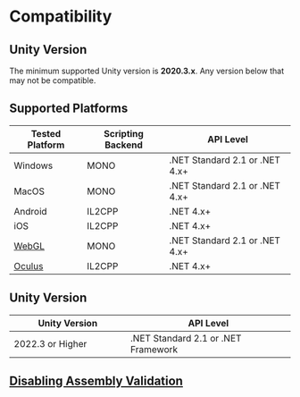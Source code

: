 # Compatibility

## Unity Version[​](https://docs.inworld.ai/docs/tutorial-integrations/Unity/compatibility/#unity-version) <a href="#unity-version" id="unity-version"></a>

The minimum supported Unity version is **2020.3.x**. Any version below that may not be compatible.

## Supported Platform[​](https://docs.inworld.ai/docs/tutorial-integrations/Unity/get-started/compatibility#platform)s <a href="#platform" id="platform"></a>

| Tested Platform                                                 | Scripting Backend | API Level                      |
| --------------------------------------------------------------- | ----------------- | ------------------------------ |
| Windows                                                         | MONO              | .NET Standard 2.1 or .NET 4.x+ |
| MacOS                                                           | MONO              | .NET Standard 2.1 or .NET 4.x+ |
| Android                                                         | IL2CPP            | .NET 4.x+                      |
| iOS                                                             | IL2CPP            | .NET 4.x+                      |
| [WebGL](building-for-supported-platforms/building-for-webgl.md) | MONO              | .NET Standard 2.1 or .NET 4.x+ |
| [Oculus](building-for-supported-platforms/building-for-vr.md)   | IL2CPP            | .NET 4.x+                      |

## Unity Version[​](https://docs.inworld.ai/docs/tutorial-integrations/Unity/get-started/compatibility#unity-version) <a href="#unity-version" id="unity-version"></a>

<table><thead><tr><th width="306">Unity Version</th><th width="444">API Level</th></tr></thead><tbody><tr><td>2022.3 or Higher</td><td>.NET Standard 2.1 or .NET Framework</td></tr></tbody></table>

## [Disabling Assembly Validation](compatibility.md#disabling-assembly-validation)

